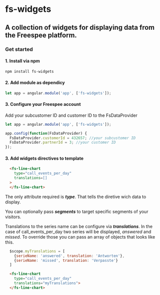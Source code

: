 # fs-widgets
## A collection of widgets for displaying data from the Freespee platform.

### Get started

#### 1. Install via npm
```bash
npm install fs-widgets
````

#### 2. Add module as dependicy

```javascript
let app = angular.module('app', ['fs-widgets']);
````


#### 3. Configure your Freespee account
Add your subcustomer ID and customer ID to the FsDataProvider
```javascript
let app = angular.module('app', ['fs-widgets']);

app.config(function(FsDataProvider) {
  FsDataProvider.customerId = 432657; //your subcustomer ID
  FsDataProvider.partnerId = 3; //your customer ID
});
````

#### 3. Add widgets directives to template
```html
  <fs-line-chart
    type="call_events_per_day"
    translations=[]
  >
  </fs-line-chart>
```
The only attribute required is ***type***. That tells the diretive wich data to display. 

You can optionally pass 
***segments*** to target specific segments of your visitors. 

Translations to the series name can be configure via ***translations***. In the case of call_events_per_day two series will be displayed, _answered_ and _missed_. To override those you can pass an array of objects that looks like this.

```javascript 
  $scope.myTranslations = [
    {serieName: 'answered', translation: 'Antworten'}, 
    {serieName: 'missed', translation: 'Verpasste'}
  ]
```

```html
  <fs-line-chart
    type="call_events_per_day"
    translations="myTranslations">
  </fs-line-chart>
```




